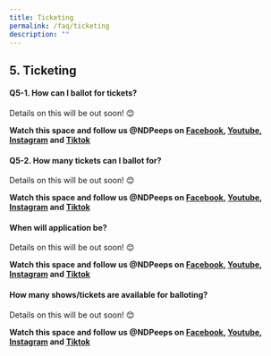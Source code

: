 ```yaml
---
title: Ticketing
permalink: /faq/ticketing
description: ""
---
```

## 5. Ticketing

#### Q5-1. How can I ballot for tickets?
Details on this will be out soon! 😊

**Watch this space and follow us @NDPeeps on [Facebook](https://www.facebook.com/NDPeeps), [Youtube](https://www.youtube.com/user/NDPeeps), [Instagram](https://www.instagram.com/ndpeeps/?hl=en) and [Tiktok](https://www.tiktok.com/@ndpeeps?lang=en)**
#### Q5-2. How many tickets can I ballot for?
Details on this will be out soon! 😊

**Watch this space and follow us @NDPeeps on [Facebook](https://www.facebook.com/NDPeeps), [Youtube](https://www.youtube.com/user/NDPeeps), [Instagram](https://www.instagram.com/ndpeeps/?hl=en) and [Tiktok](https://www.tiktok.com/@ndpeeps?lang=en)**

#### When will application be?
Details on this will be out soon! 😊

**Watch this space and follow us @NDPeeps on [Facebook](https://www.facebook.com/NDPeeps), [Youtube](https://www.youtube.com/user/NDPeeps), [Instagram](https://www.instagram.com/ndpeeps/?hl=en) and [Tiktok](https://www.tiktok.com/@ndpeeps?lang=en)**

#### How many shows/tickets are available for balloting?
Details on this will be out soon! 😊

**Watch this space and follow us @NDPeeps on [Facebook](https://www.facebook.com/NDPeeps), [Youtube](https://www.youtube.com/user/NDPeeps), [Instagram](https://www.instagram.com/ndpeeps/?hl=en) and [Tiktok](https://www.tiktok.com/@ndpeeps?lang=en)**